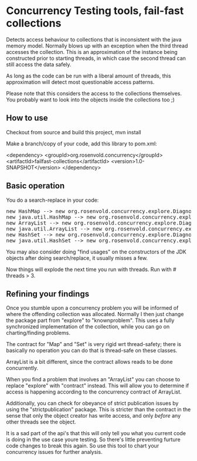 # Concurrency Testing tools, fail-fast collections

Detects access behaviour to collections that is inconsistent with the java memory model. Normally blows up
with an exception when the third thread accesses the collection. This is an approximation of the instance
being constructed prior to starting threads, in which case the second thread can still access the data safely.

As long as the code can be run with a liberal amount of threads, this approximation will detect most questionable
access patterns.

Please note that this considers the access to the collections themselves. You probably want to look into
the objects inside the collections too ;)

## How to use

Checkout from source and build this project, mvn install

Make a branch/copy of your code, add this library to pom.xml:

&lt;dependency>
    &lt;groupId>org.rosenvold.concurrency&lt;/groupId>
    &lt;artifactId>failfast-collections&lt;/artifactId>
    &lt;version>1.0-SNAPSHOT&lt;/version>
&lt;/dependency>

## Basic operation

You do a search-replace in your code:

<pre>
new HashMap --> new org.rosenvold.concurrency.explore.DiagnosticHashMap
new java.util.HashMap --> new org.rosenvold.concurrency.explore.DiagnosticHashMap
new ArrayList --> new org.rosenvold.concurrency.explore.DiagnosticArrayList
new java.util.ArrayList --> new org.rosenvold.concurrency.explore.DiagnosticArrayList
new HashSet --> new org.rosenvold.concurrency.explore.DiagnosticHashSet
new java.util.HashSet --> new org.rosenvold.concurrency.explore.DiagnosticHashSet
</pre>

You may also consider doing "find usages" on the constructors of the JDK objects after doing search/replace,
it usually misses a few. 

Now things will explode the next time you run with threads. Run with # threads > 3.

## Refining your findings

 Once you stumble upon a concurrency problem you will be informed of where the
 offending collection was allocated. Normally I then just change the package part
 from "explore" to "knownproblem". This uses a fully synchronized implementation of the
 collection, while you can go on charting/finding problems.

 The contract for "Map" and "Set" is very rigid wrt thread-safety; there is basically no
 operation you can do that is thread-safe on these classes.

 ArrayList is a bit different, since the contract allows reads to be done concurrently.

 When you find a problem that involves an "ArrayList" you can choose to replace "explore" with "contract" instead.
 This will allow you to determine if access is happening according to the concurrency contract of ArrayList.

 Additionally, you can check for obeyance of strict publication issues by using the "strictpublication" package. This
 is stricter than the contract in the sense that only the object creator has write access, and only *before* any other
 threads see the object.


 It is a sad part of the api's that this will only tell you what you current code is doing in the use case youre testing.
 So there's little preventing furture code changes to break this again. So use this tool to chart your concurrency issues
 for further analysis.



 

